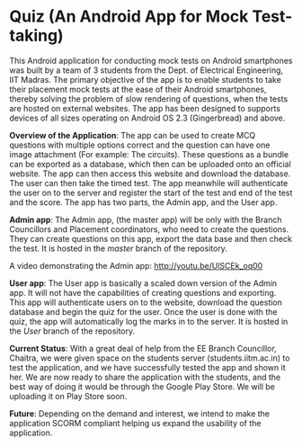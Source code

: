 Quiz (An Android App for Mock Test-taking)
==========================================

This Android application for conducting mock tests on Android smartphones was 
built by a team of 3 students from the Dept. of Electrical Engineering, IIT 
Madras. The primary objective of the app is to enable students to take their 
placement mock tests at the ease of their Android smartphones, thereby solving 
the problem of slow rendering of questions, when the tests are hosted on 
external websites. The app has been designed to supports devices of all sizes 
operating on Android OS 2.3 (Gingerbread) and above.

**Overview of the Application**:
The app can be used to create MCQ questions with multiple options correct and 
the question can have one image attachment (For example: The circuits). These 
questions as a bundle can be exported as a database, which then can be 
uploaded onto an official website. The app can then access this website and 
download the database. The user can then take the timed test. The app meanwhile 
will authenticate the user on to the server and register the start of the test 
and end of the test and the score. The app has two parts, the Admin app, and 
the User app.

**Admin app**:
The Admin app, (the master app) will be only with the Branch Councillors and 
Placement coordinators, who need to create the questions. They can create 
questions on this app, export the data base and then check the test. It is 
hosted in the *master* branch of the repository.

A video demonstrating the Admin app: http://youtu.be/UlSCEk_oq00

**User app**:
The User app is basically a scaled down version of the Admin app. It will not 
have the capabilities of creating questions and exporting. This app will 
authenticate users on to the website, download the question database and begin 
the quiz for the user. Once the user is done with the quiz, the app will 
automatically log the marks in to the server. It is hosted in the *User* 
branch of the repository.

**Current Status**:
With a great deal of help from the EE Branch Councillor, Chaitra, we were 
given space on the students server (students.iitm.ac.in) to test the 
application, and we have successfully tested the app and shown it her. We are 
now ready to share the application with the students, and the best way of 
doing it would be through the Google Play Store. We will be uploading it on Play
Store soon.

**Future**:
Depending on the demand and interest, we intend to make the application SCORM
compliant helping us expand the usability of the application.

